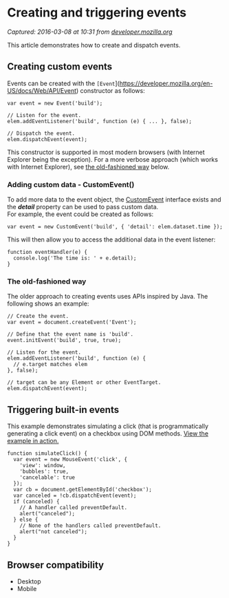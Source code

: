 # Creating and triggering events

_Captured: 2016-03-08 at 10:31 from [developer.mozilla.org](https://developer.mozilla.org/en-US/docs/Web/Guide/Events/Creating_and_triggering_events)_

This article demonstrates how to create and dispatch events.

## Creating custom events

Events can be created with the `[Event`](https://developer.mozilla.org/en-US/docs/Web/API/Event) constructor as follows:
    
    
    var event = new Event('build');
    
    // Listen for the event.
    elem.addEventListener('build', function (e) { ... }, false);
    
    // Dispatch the event.
    elem.dispatchEvent(event);

This constructor is supported in most modern browsers (with Internet Explorer being the exception). For a more verbose approach (which works with Internet Explorer), see [the old-fashioned way](https://developer.mozilla.org/en-US/docs/Web/Guide/Events/Creating_and_triggering_events) below.

### Adding custom data - CustomEvent()

To add more data to the event object, the [CustomEvent](https://developer.mozilla.org/en-US/docs/Web/API/CustomEvent) interface exists and the _**detail**_ property can be used to pass custom data.  
For example, the event could be created as follows:
    
    
    var event = new CustomEvent('build', { 'detail': elem.dataset.time });

This will then allow you to access the additional data in the event listener:
    
    
    function eventHandler(e) {
      console.log('The time is: ' + e.detail);
    }

### The old-fashioned way

The older approach to creating events uses APIs inspired by Java. The following shows an example:
    
    
    // Create the event.
    var event = document.createEvent('Event');
    
    // Define that the event name is 'build'.
    event.initEvent('build', true, true);
    
    // Listen for the event.
    elem.addEventListener('build', function (e) {
      // e.target matches elem
    }, false);
    
    // target can be any Element or other EventTarget.
    elem.dispatchEvent(event);

## Triggering built-in events

This example demonstrates simulating a click (that is programmatically generating a click event) on a checkbox using DOM methods. [View the example in action.](http://developer.mozilla.org/samples/domref/dispatchEvent.html)
    
    
    function simulateClick() {
      var event = new MouseEvent('click', {
        'view': window,
        'bubbles': true,
        'cancelable': true
      });
      var cb = document.getElementById('checkbox'); 
      var canceled = !cb.dispatchEvent(event);
      if (canceled) {
        // A handler called preventDefault.
        alert("canceled");
      } else {
        // None of the handlers called preventDefault.
        alert("not canceled");
      }
    }

## Browser compatibility

  * Desktop
  * Mobile
